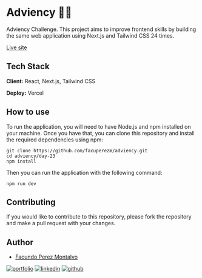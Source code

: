 # Adviency 🎅🏻

Adviency Challenge. This project aims to improve frontend skills by building the same web application using Next.js and Tailwind CSS 24 times.

[Live site](https://adviency-facundo.vercel.app/)

## Tech Stack

**Client:** React, Next.js, Tailwind CSS

**Deploy:** Vercel


## How to use

To run the application, you will need to have Node.js and npm installed on your machine. Once you have that, you can clone this repository and install the required dependencies using npm:

```
git clone https://github.com/facuperezm/adviency.git
cd adviency/day-23
npm install
```

Then you can run the application with the following command:

```
npm run dev
```

## Contributing

If you would like to contribute to this repository, please fork the repository and make a pull request with your changes.

## Author

- [Facundo Perez Montalvo](https://facuperezm.vercel.app)

[![portfolio](https://img.shields.io/badge/my_portfolio-000?style=for-the-badge&logo=ko-fi&logoColor=white)](https://facuperezm.vercel.app/)
[![linkedin](https://img.shields.io/badge/linkedin-0A66C2?style=for-the-badge&logo=linkedin&logoColor=white)](https://www.linkedin.com/in/facuperezm/)
[![github](https://img.shields.io/badge/github-555?style=for-the-badge&logo=github&logoColor=white)](https://github.com/facuperezm)
